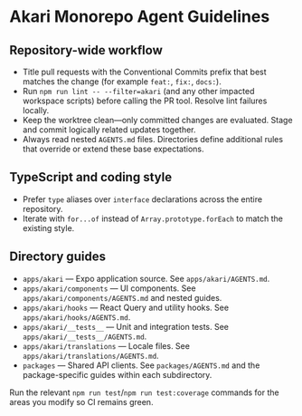 # Akari Monorepo Agent Guidelines

## Repository-wide workflow
- Title pull requests with the Conventional Commits prefix that best matches the change (for example `feat:`, `fix:`, `docs:`).
- Run `npm run lint -- --filter=akari` (and any other impacted workspace scripts) before calling the PR tool. Resolve lint failures locally.
- Keep the worktree clean—only committed changes are evaluated. Stage and commit logically related updates together.
- Always read nested `AGENTS.md` files. Directories define additional rules that override or extend these base expectations.

## TypeScript and coding style
- Prefer `type` aliases over `interface` declarations across the entire repository.
- Iterate with `for...of` instead of `Array.prototype.forEach` to match the existing style.

## Directory guides
- `apps/akari` — Expo application source. See `apps/akari/AGENTS.md`.
- `apps/akari/components` — UI components. See `apps/akari/components/AGENTS.md` and nested guides.
- `apps/akari/hooks` — React Query and utility hooks. See `apps/akari/hooks/AGENTS.md`.
- `apps/akari/__tests__` — Unit and integration tests. See `apps/akari/__tests__/AGENTS.md`.
- `apps/akari/translations` — Locale files. See `apps/akari/translations/AGENTS.md`.
- `packages` — Shared API clients. See `packages/AGENTS.md` and the package-specific guides within each subdirectory.

Run the relevant `npm run test`/`npm run test:coverage` commands for the areas you modify so CI remains green.

